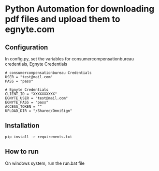 Python Automation for downloading pdf files and upload them to egnyte.com
========================


Configuration
-------------
In config.py, set the variables for consumercompensationbureau credentials, Egnyte Credentials

    # consumercompensationbureau Credentials
    USER = "test@mail.com"
    PASS = "pass"

    # Egnyte Credentials
    CLIENT_ID = "XXXXXXXXXX"
    EGNYTE_USER = "test@mail.com"
    EGNYTE_PASS = "pass"
    ACCESS_TOKEN = ""
    UPLOAD_DIR = "/Shared/OmniSign"

Installation
-------------

    pip install -r requirements.txt

How to run
----------
On windows system, run the run.bat file